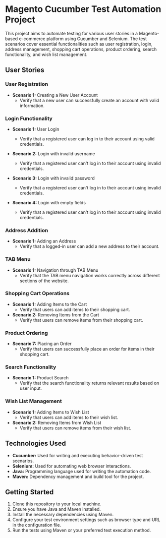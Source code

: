 # Magento Cucumber Test Automation Project

This project aims to automate testing for various user stories in a Magento-based e-commerce platform using Cucumber and Selenium. The test scenarios cover essential functionalities such as user registration, login, address management, shopping cart operations, product ordering, search functionality, and wish list management.

## User Stories

### User Registration

- **Scenario 1:** Creating a New User Account
  - Verify that a new user can successfully create an account with valid information.

### Login Functionality

- **Scenario 1:** User Login
  - Verify that a registered user can log in to their account using valid credentials.
 
- **Scenario 2:** Login with invalid username
  - Verify that a registered user can't log in to their account using invalid credentials.

- **Scenario 3:** Login with invalid password
  - Verify that a registered user can't log in to their account using invalid credentials.

- **Scenario 4:** Login with empty fields
  - Verify that a registered user can't log in to their account using invalid credentials.

### Address Addition

- **Scenario 1:** Adding an Address
  - Verify that a logged-in user can add a new address to their account.

### TAB Menu

- **Scenario 1:** Navigation through TAB Menu
  - Verify that the TAB menu navigation works correctly across different sections of the website.

### Shopping Cart Operations

- **Scenario 1:** Adding Items to the Cart
  - Verify that users can add items to their shopping cart.
- **Scenario 2:** Removing Items from the Cart
  - Verify that users can remove items from their shopping cart.

### Product Ordering

- **Scenario 7:** Placing an Order
  - Verify that users can successfully place an order for items in their shopping cart.

### Search Functionality

- **Scenario 1:** Product Search
  - Verify that the search functionality returns relevant results based on user input.

### Wish List Management

- **Scenario 1:** Adding Items to Wish List
  - Verify that users can add items to their wish list.
- **Scenario 2:** Removing Items from Wish List
  - Verify that users can remove items from their wish list.

## Technologies Used

- **Cucumber:** Used for writing and executing behavior-driven test scenarios.
- **Selenium:** Used for automating web browser interactions.
- **Java:** Programming language used for writing the automation code.
- **Maven:** Dependency management and build tool for the project.

## Getting Started

1. Clone this repository to your local machine.
2. Ensure you have Java and Maven installed.
3. Install the necessary dependencies using Maven.
4. Configure your test environment settings such as browser type and URL in the configuration file.
5. Run the tests using Maven or your preferred test execution method.







